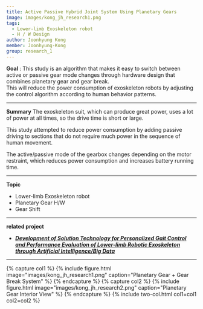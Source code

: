 ```yaml
---
title: Active Passive Hybrid Joint System Using Planetary Gears
image: images/kong_jh_research1.png
tags:
  - Lower-limb Exoskeleton robot
  - H / W Design
author: Joonhyung Kong
member: Joonhyung-Kong
group: research_1
---
```

**Goal** : This study is an algorithm that makes it easy to switch between active or passive gear mode changes through hardware design that combines planetary gear and gear break.    
This will reduce the power consumption of exoskeleton robots by adjusting the control algorithm according to human behavior patterns.

***

**Summary**
The exoskeleton suit, which can produce great power, uses a lot of power at all times, so the drive time is short or large.     
    
This study attempted to reduce power consumption by adding passive driving to sections that do not require much power in the sequence of human movement.    
   
The active/passive mode of the gearbox changes depending on the motor restraint, which reduces power consumption and increases battery running time.    

***

**Topic**    
 * Lower-limb Exoskeleton robot
 * Planetary Gear H/W
 * Gear Shift



***
**related project** 
- [**_Development of Solution Technology for Personalized Gait Control and Performance Evaluation of Lower-limb Robotic Exoskeleton through Artificial Intelligence/Big Data_**](http://harco.hanyang.ac.kr/2022/04/28/project-voucher_iitp_gait_project.html)    
   
   
***

{% capture col1 %}
{%
  include figure.html
  image="images/kong_jh_research1.png"
  caption="Planetary Gear + Gear Break System"
%}
{% endcapture %}
{% capture col2 %}
{%
  include figure.html
  image="images/kong_jh_research2.png"
  caption="Planetary Gear Interior View"
%}
{% endcapture %}
{% include two-col.html col1=col1 col2=col2 %}